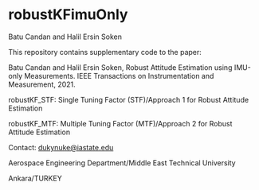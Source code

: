 # robustKFimuOnly

Batu Candan and Halil Ersin Soken

This repository contains supplementary code to the paper:

Batu Candan and Halil Ersin Soken, Robust Attitude Estimation using IMU-only Measurements. IEEE Transactions on Instrumentation and Measurement, 2021.

robustKF_STF: Single Tuning Factor (STF)/Approach 1 for Robust Attitude Estimation

robustKF_MTF: Multiple Tuning Factor (MTF)/Approach 2 for Robust Attitude Estimation

Contact: dukynuke@iastate.edu

Aerospace Engineering Department/Middle East Technical University

Ankara/TURKEY


